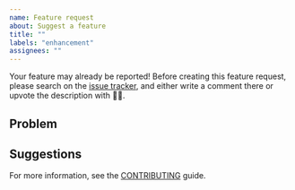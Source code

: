 ```yaml
---
name: Feature request
about: Suggest a feature
title: ""
labels: "enhancement"
assignees: ""
---
```


Your feature may already be reported!
Before creating this feature request, please search on the [issue tracker](https://github.com/andreoliwa/python-cdown/issues), and either write a comment there or upvote the description with 👍🏻.

## Problem

<!--- How has this issue affected you? What are you trying to accomplish? -->
<!--- Providing context helps us come up with a solution that is most useful in the real world -->

## Suggestions

<!--- Tell us how it should work, what's the expected behaviour -->
<!--- If suggesting a change/improvement, explain the difference from current behaviour -->
<!--- Not obligatory, but suggest a possible solution and/or ideas on how to implement the addition or change -->

For more information, see the [CONTRIBUTING](https://github.com/andreoliwa/python-cdown/blob/master/CONTRIBUTING.rst) guide.

<!-- Thanks to https://github.com/stevemao/github-issue-templates/ for this template -->
